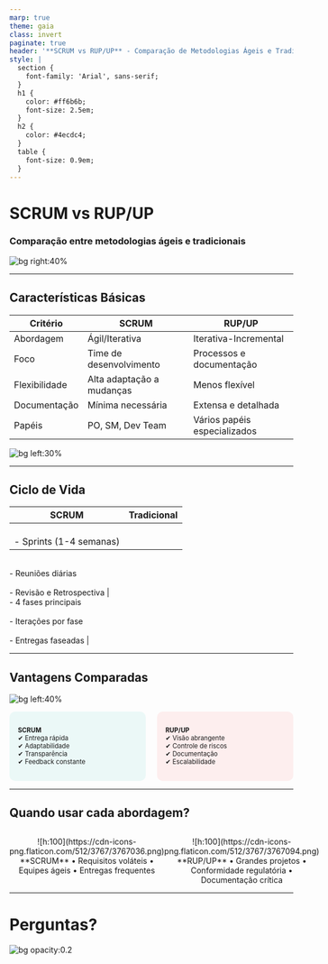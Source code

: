 ```yaml
---
marp: true
theme: gaia
class: invert
paginate: true
header: '**SCRUM vs RUP/UP** - Comparação de Metodologias Ágeis e Tradicionais'
style: |
  section {
    font-family: 'Arial', sans-serif;
  }
  h1 {
    color: #ff6b6b;
    font-size: 2.5em;
  }
  h2 {
    color: #4ecdc4;
  }
  table {
    font-size: 0.9em;
  }
---
```


<!-- _transition: fade -->
# SCRUM vs RUP/UP
### Comparação entre metodologias ágeis e tradicionais

![bg right:40%](https://images.unsplash.com/photo-1633356122544-f134324a6cee?ixlib=rb-1.2.1&auto=format&fit=crop&w=500&q=80)

---

<!-- _transition: slide -->
## Características Básicas

| **Critério**       | **SCRUM**                     | **RUP/UP**                     |
|---------------------|-------------------------------|---------------------------------|
| Abordagem           | Ágil/Iterativa                | Iterativa-Incremental           |
| Foco                | Time de desenvolvimento       | Processos e documentação        |
| Flexibilidade       | Alta adaptação a mudanças     | Menos flexível                 |
| Documentação        | Mínima necessária             | Extensa e detalhada             |
| Papéis             | PO, SM, Dev Team             | Vários papéis especializados   |

![bg left:30%](https://images.unsplash.com/photo-1579389083078-4e7018379f7e?ixlib=rb-1.2.1&auto=format&fit=crop&w=300&q=80)

---

<!-- _transition: fade -->
## Ciclo de Vida
| **SCRUM** | **Tradicional** |
|------|-------------|
|<br>- Sprints (1-4 semanas)  
<br>- Reuniões diárias  
<br>- Revisão e Retrospectiva | <br>- 4 fases principais  
<br>- Iterações por fase  
<br>- Entregas faseadas | 
 

</div>
</div>

---

<!-- _transition: zoom -->
## Vantagens Comparadas

![bg left:40%](https://images.unsplash.com/photo-1551288049-bebda4e38f71?ixlib=rb-1.2.1&auto=format&fit=crop&w=500&q=80)

<div style="display: grid; grid-template-columns: 1fr 1fr; gap: 20px; font-size: 0.8em;">

<div class="box" style="background: rgba(78,205,196,0.1); padding: 15px; border-radius: 10px;">

**SCRUM**  
✔ Entrega rápida  
✔ Adaptabilidade  
✔ Transparência  
✔ Feedback constante  

</div>

<div class="box" style="background: rgba(255,107,107,0.1); padding: 15px; border-radius: 10px;">

**RUP/UP**  
✔ Visão abrangente  
✔ Controle de riscos  
✔ Documentação  
✔ Escalabilidade  

</div>
</div>

---

<!-- _transition: slide -->
## Quando usar cada abordagem?

<div style="display: flex; justify-content: space-around; margin-top: 30px;">

<div style="text-align: center;">
![h:100](https://cdn-icons-png.flaticon.com/512/3767/3767036.png)  
**SCRUM**  
• Requisitos voláteis  
• Equipes ágeis  
• Entregas frequentes  

</div>

<div style="text-align: center;">
![h:100](https://cdn-icons-png.flaticon.com/512/3767/3767094.png)  
**RUP/UP**  
• Grandes projetos  
• Conformidade regulatória  
• Documentação crítica  

</div>
</div>

---

<!-- _transition: fade -->
# Perguntas?
![bg opacity:0.2](https://images.unsplash.com/photo-1498050108023-c5249f4df085?ixlib=rb-1.2.1&auto=format&fit=crop&w=1350&q=80)